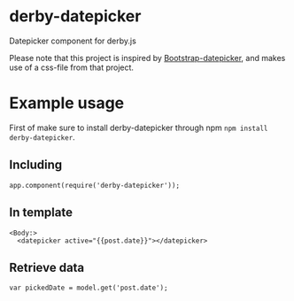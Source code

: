 derby-datepicker
================

Datepicker component for derby.js

Please note that this project is inspired by [Bootstrap-datepicker](https://github.com/eternicode/bootstrap-datepicker), and makes use of a css-file from that project.


Example usage
=====

First of make sure to install derby-datepicker through npm `npm install derby-datepicker`.


Including
--------
    
    app.component(require('derby-datepicker'));
        
In template
-------
   
    <Body:>
      <datepicker active="{{post.date}}"></datepicker>
      
Retrieve data
--------

    var pickedDate = model.get('post.date');
